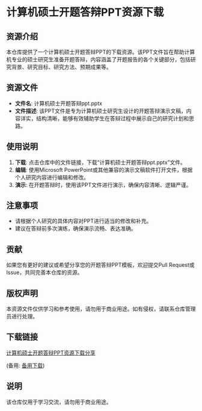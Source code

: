 # 计算机硕士开题答辩PPT资源下载

## 资源介绍

本仓库提供了一个计算机硕士开题答辩PPT的下载资源。该PPT文件旨在帮助计算机专业的硕士研究生准备开题答辩，内容涵盖了开题报告的各个关键部分，包括研究背景、研究目标、研究方法、预期成果等。

## 资源文件

- **文件名**: 计算机硕士开题答辩ppt.pptx
- **文件描述**: 该PPT文件是专为计算机硕士研究生设计的开题答辩演示文稿，内容详实，结构清晰，能够有效辅助学生在答辩过程中展示自己的研究计划和思路。

## 使用说明

1. **下载**: 点击仓库中的文件链接，下载“计算机硕士开题答辩ppt.pptx”文件。
2. **编辑**: 使用Microsoft PowerPoint或其他兼容的演示文稿软件打开文件，根据个人研究内容进行编辑和修改。
3. **演示**: 在开题答辩时，使用该PPT文件进行演示，确保内容清晰、逻辑严谨。

## 注意事项

- 请根据个人研究的具体内容对PPT进行适当的修改和补充。
- 建议在答辩前多次演练，确保演示流畅、表达准确。

## 贡献

如果您有更好的建议或希望分享您的开题答辩PPT模板，欢迎提交Pull Request或Issue，共同完善本仓库的资源。

## 版权声明

本资源文件仅供学习和参考使用，请勿用于商业用途。如有侵权，请联系仓库管理员进行处理。

## 下载链接
[计算机硕士开题答辩PPT资源下载分享](https://pan.quark.cn/s/5259b8db8dae) 

(备用: [备用下载](https://pan.baidu.com/s/1g0nyg6hfXQlR6TUXvf_NsQ?pwd=1234))

## 说明

该仓库仅用于学习交流，请勿用于商业用途。
